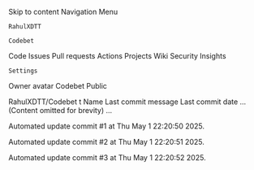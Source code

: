 Skip to content
Navigation Menu

    RahulXDTT

    Codebet

Code
Issues
Pull requests
Actions
Projects
Wiki
Security
Insights

    Settings

Owner avatar
Codebet
Public

RahulXDTT/Codebet
t
Name	Last commit message
	Last commit date
... (Content omitted for brevity) ...


Automated update commit #1 at Thu May  1 22:20:50 2025.

Automated update commit #2 at Thu May  1 22:20:51 2025.

Automated update commit #3 at Thu May  1 22:20:52 2025.